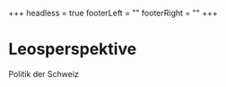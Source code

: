 +++
headless = true
footerLeft = ""
footerRight = ""
+++

<h1>Leosperspektive</h1>

<p>Politik der Schweiz</p>
